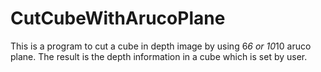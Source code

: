 # CutCubeWithArucoPlane
This is a program to cut a cube in depth image by using 6*6 or 10*10 aruco plane.
The result is the depth information in a cube which is set by user.
